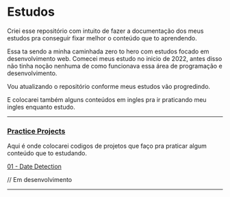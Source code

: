 # Estudos

Criei esse repositório com intuito de fazer a documentação dos meus estudos pra conseguir fixar melhor o conteúdo que to aprendendo.

Essa ta sendo a minha caminhada zero to hero com estudos focado em desenvolvimento web.
Comecei meus estudo no inicio de 2022, antes disso não tinha noção nenhuma de como funcionava essa área de programação e desenvolvimento.

Vou atualizando o repositório conforme meus estudos vão progredindo.

E colocarei também alguns conteúdos em ingles pra ir praticando meu ingles enquanto estudo.

---
### [Practice Projects](/practice_projects/)

 Aqui é onde colocarei codigos de projetos que faço pra praticar algum conteúdo que to estudando.
 
 [01 - Date Detection](/practice_projects/date_detection.py)
 
 // Em desenvolvimento

 ---

 